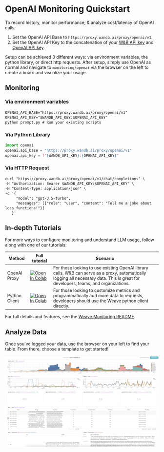 # OpenAI Monitoring Quickstart

To record history, monitor performance, & analyze cost/latency of OpenAI calls:

1. Set the OpenAI API Base to `https://proxy.wandb.ai/proxy/openai/v1`.
2. Set the OpenAI API Key to the concatenation of your [W&B API key](https://wandb.ai/authorize) and [OpenAI API key](https://platform.openai.com/account/api-keys).

Setup can be achieved 3 different ways: via environment variables, the python library, or direct http requests. After setup, simply use OpenAI as normal and navigate to `monitoring/openai` via the browser on the left to create a board and visualize your usage.

## Monitoring

### Via environment variables

```shell
OPENAI_API_BASE="https://proxy.wandb.ai/proxy/openai/v1"
OPENAI_API_KEY="$WANDB_API_KEY:$OPENAI_API_KEY"
python prompt.py # Run your existing scripts
```

### Via Python Library

```python
import openai
openai.api_base = "https://proxy.wandb.ai/proxy/openai/v1"
openai.api_key = f"{WANDB_API_KEY}:{OPENAI_API_KEY}"
```

### Via HTTP Request

```shell
curl "https://proxy.wandb.ai/proxy/openai/v1/chat/completions" \
-H "Authorization: Bearer $WANDB_API_KEY:$OPENAI_API_KEY" \
-H "Content-Type: application/json" \
-d '{
     "model": "gpt-3.5-turbo",
     "messages": [{"role": "user", "content": "Tell me a joke about loss functions!"}]
   }'
```

## In-depth Tutorials

For more ways to configure monitoring and understand LLM usage, follow along with one of our tutorials:

| Method        | Full tutorial                                                                                                                                                                                                 | Scenario                                                                                                                                                                            |
| ------------- | ------------------------------------------------------------------------------------------------------------------------------------------------------------------------------------------------------------- | ----------------------------------------------------------------------------------------------------------------------------------------------------------------------------------- |
| OpenAI Proxy  | [![Open In Colab](https://colab.research.google.com/assets/colab-badge.svg)](https://colab.research.google.com/github/wandb/weave/blob/master/examples/prompts/llm_monitoring/openai_proxy_quickstart.ipynb)  | For those looking to use existing OpenAI library calls, W&B can serve as a proxy, automatically logging all necessary data. This is great for developers, teams, and organizations. |
| Python Client | [![Open In Colab](https://colab.research.google.com/assets/colab-badge.svg)](https://colab.research.google.com/github/wandb/weave/blob/master/examples/prompts/llm_monitoring/openai_client_quickstart.ipynb) | For those looking to customize metrics and programmatically add more data to requests, developers should use the Weave python client directly.                                      |

For full details and features, see the [Weave Monitoring README](https://github.com/wandb/weave/tree/master/examples/prompts/llm_monitoring).


## Analyze Data
Once you've logged your data, use the browser on your left to find your table. From there, choose a template to get started!

![](/docs/assets/full_board_view.png)
